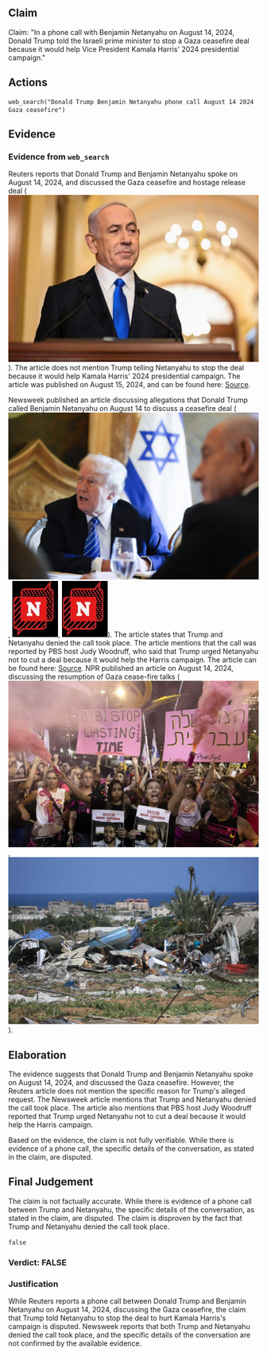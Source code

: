 ## Claim
Claim: "In a phone call with Benjamin Netanyahu on August 14, 2024, Donald Trump told the Israeli prime minister to stop a Gaza ceasefire deal because it would help Vice President Kamala Harris' 2024 presidential campaign."

## Actions
```
web_search("Donald Trump Benjamin Netanyahu phone call August 14 2024 Gaza ceasefire")
```

## Evidence
### Evidence from `web_search`
Reuters reports that Donald Trump and Benjamin Netanyahu spoke on August 14, 2024, and discussed the Gaza ceasefire and hostage release deal (![image 4075](media/2025-08-23_00-46-1755909974-533843.jpg)). The article does not mention Trump telling Netanyahu to stop the deal because it would help Kamala Harris' 2024 presidential campaign. The article was published on August 15, 2024, and can be found here: [Source](https://www.reuters.com/world/trump-netanyahu-speak-about-gaza-hostage-ceasefire-deal-axios-reports-2024-08-15/).

Newsweek published an article discussing allegations that Donald Trump called Benjamin Netanyahu on August 14 to discuss a ceasefire deal (![image 4080](media/2025-08-23_00-46-1755909982-447907.jpg), ![image 4081](media/2025-08-23_00-46-1755909983-160119.jpg), ![image 4081](media/2025-08-23_00-46-1755909983-160119.jpg)). The article states that Trump and Netanyahu denied the call took place. The article mentions that the call was reported by PBS host Judy Woodruff, who said that Trump urged Netanyahu not to cut a deal because it would help the Harris campaign. The article can be found here: [Source](https://www.newsweek.com/donald-trump-accused-crime-benjamin-netanyahu-call-ceasefire-hamas-1942248). NPR published an article on August 14, 2024, discussing the resumption of Gaza cease-fire talks (![image 4093](media/2025-08-23_00-46-1755909991-227394.jpg), ![image 4092](media/2025-08-23_00-46-1755909989-387454.jpg)).


## Elaboration
The evidence suggests that Donald Trump and Benjamin Netanyahu spoke on August 14, 2024, and discussed the Gaza ceasefire. However, the Reuters article does not mention the specific reason for Trump's alleged request. The Newsweek article mentions that Trump and Netanyahu denied the call took place. The article also mentions that PBS host Judy Woodruff reported that Trump urged Netanyahu not to cut a deal because it would help the Harris campaign.

Based on the evidence, the claim is not fully verifiable. While there is evidence of a phone call, the specific details of the conversation, as stated in the claim, are disputed.


## Final Judgement
The claim is not factually accurate. While there is evidence of a phone call between Trump and Netanyahu, the specific details of the conversation, as stated in the claim, are disputed. The claim is disproven by the fact that Trump and Netanyahu denied the call took place.

`false`

### Verdict: FALSE

### Justification
While Reuters reports a phone call between Donald Trump and Benjamin Netanyahu on August 14, 2024, discussing the Gaza ceasefire, the claim that Trump told Netanyahu to stop the deal to hurt Kamala Harris's campaign is disputed. Newsweek reports that both Trump and Netanyahu denied the call took place, and the specific details of the conversation are not confirmed by the available evidence.
